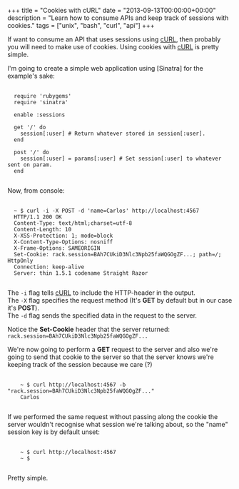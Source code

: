 +++
title = "Cookies with cURL"
date = "2013-09-13T00:00:00+00:00"
description = "Learn how to consume APIs and keep track of sessions with cookies."
tags = ["unix", "bash", "curl", "api"]
+++

If want to consume an API that uses sessions using [cURL], then probably you will need to make use of cookies. Using cookies with [cURL] is pretty simple.

I'm going to create a simple web application using [Sinatra] for the example's sake:

<pre class="prettyprint">
  <code>
  require 'rubygems'
  require 'sinatra'

  enable :sessions

  get '/' do
    session[:user] # Return whatever stored in session[:user].
  end

  post '/' do
    session[:user] = params[:user] # Set session[:user] to whatever sent on param.
  end
  </code>
</pre>

Now, from console:

<pre class="prettyprint">
  <code>
  ~ $ curl -i -X POST -d 'name=Carlos' http://localhost:4567
  HTTP/1.1 200 OK
  Content-Type: text/html;charset=utf-8
  Content-Length: 10
  X-XSS-Protection: 1; mode=block
  X-Content-Type-Options: nosniff
  X-Frame-Options: SAMEORIGIN
  Set-Cookie: rack.session=BAh7CUkiD3Nlc3Npb25faWQGOgZF...; path=/; HttpOnly
  Connection: keep-alive
  Server: thin 1.5.1 codename Straight Razor
  </code>
</pre>

The ```-i``` flag tells [cURL] to include the HTTP-header in the output.  
The ```-X``` flag specifies the request method (It's **GET** by default but in our case it's **POST**).  
The ```-d``` flag sends the specified data in the request to the server.

Notice the **Set-Cookie** header that the server returned:  
```rack.session=BAh7CUkiD3Nlc3Npb25faWQGOgZF...```

We're now going to perform a **GET** request to the server and also we're going to send that cookie to the server so that the server knows we're keeping track of the session because we care (?)

<pre class="prettyprint">
  <code>
    ~ $ curl http://localhost:4567 -b "rack.session=BAh7CUkiD3Nlc3Npb25faWQGOgZF..."
    Carlos
  </code>
</pre>

If we performed the same request without passing along the cookie the server wouldn't recognise what session we're talking about, so the "name" session key is by default unset:

<pre class="prettyprint">
  <code>
    ~ $ curl http://localhost:4567
    ~ $
  </code>
</pre>

Pretty simple.

[cURL]: http://curl.haxx.se/
